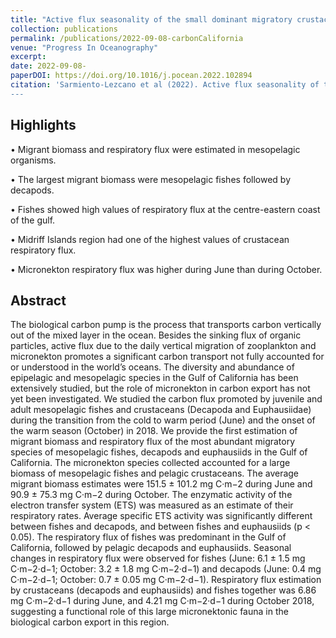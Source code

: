 ```yaml
---
title: "Active flux seasonality of the small dominant migratory crustaceans and mesopelagic fishes in the Gulf of California during June and October."
collection: publications
permalink: /publications/2022-09-08-carbonCalifornia
venue: "Progress In Oceanography"
excerpt: 
date: 2022-09-08-
paperDOI: https://doi.org/10.1016/j.pocean.2022.102894
citation: 'Sarmiento-Lezcano et al (2022). Active flux seasonality of the small dominant migratory crustaceans and mesopelagic fishes in the Gulf of California during June and October. Progress In Oceanography. Volume 208:102894,2022. https://doi.org/10.1016/j.pocean.2022.102894
---
```

## Highlights
• Migrant biomass and respiratory flux were estimated in mesopelagic organisms.

• The largest migrant biomass were mesopelagic fishes followed by decapods.

• Fishes showed high values of respiratory flux at the centre-eastern coast of the gulf.

• Midriff Islands region had one of the highest values of crustacean respiratory flux.

• Micronekton respiratory flux was higher during June than during October.


## Abstract
The biological carbon pump is the process that transports carbon vertically out of the mixed layer in the ocean. 
Besides the sinking flux of organic particles, active flux due to the daily vertical migration of zooplankton and micronekton promotes 
a significant carbon transport not fully accounted for or understood in the world’s oceans. The diversity and abundance of epipelagic and 
mesopelagic species in the Gulf of California has been extensively studied, but the role of micronekton in carbon export has not yet been 
investigated. We studied the carbon flux promoted by juvenile and adult mesopelagic fishes and crustaceans (Decapoda and Euphausiidae) during
the transition from the cold to warm period (June) and the onset of the warm season (October) in 2018. We provide the first estimation of migrant 
biomass and respiratory flux of the most abundant migratory species of mesopelagic fishes, decapods and euphausiids in the Gulf of California.
The micronekton species collected accounted for a large biomass of mesopelagic fishes and pelagic crustaceans. The average migrant biomass estimates 
were 151.5 ± 101.2 mg C·m−2 during June and 90.9 ± 75.3 mg C·m−2 during October. The enzymatic activity of the electron transfer system (ETS) was measured 
as an estimate of their respiratory rates. Average specific ETS activity was significantly different between fishes and decapods, and between fishes and 
euphausiids (p < 0.05). The respiratory flux of fishes was predominant in the Gulf of California, followed by pelagic decapods and euphausiids. Seasonal 
changes in respiratory flux were observed for fishes (June: 6.1 ± 1.5 mg C·m−2·d−1; October: 3.2 ± 1.8 mg C·m−2·d−1) and decapods (June: 0.4 mg C·m−2·d−1;
October: 0.7 ± 0.05 mg C·m−2·d−1). Respiratory flux estimation by crustaceans (decapods and euphausiids) and fishes together was 6.86 mg C·m−2·d−1 during June, 
and 4.21 mg C·m−2·d−1 during October 2018, suggesting a functional role of this large micronektonic fauna in the biological carbon export in this region.

